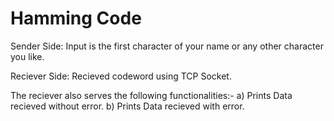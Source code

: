 # Hamming Code

Sender Side: Input is the first character of your name or any other character you like.

Reciever Side: Recieved codeword using TCP Socket.

The reciever also serves the following functionalities:-
a) Prints Data recieved without error.
b) Prints Data recieved with error.

